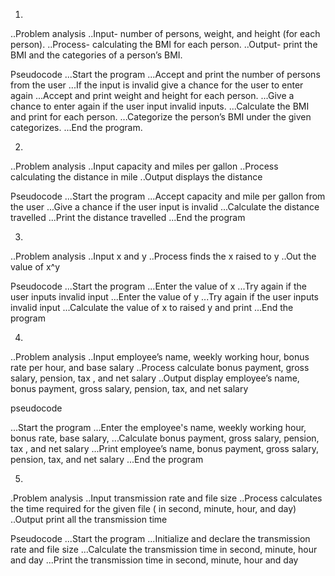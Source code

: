 1.
..Problem analysis 
..Input- number of persons, weight, and height (for each person).
..Process- calculating the BMI for each person.
..Output- print the BMI and the categories of a person’s BMI.

Pseudocode
...Start the program
...Accept and print the number of persons from the user
...If the input is invalid give a chance for the user to enter again
...Accept and print weight and height for each person.
...Give a chance to enter again if the user input invalid inputs.
...Calculate the BMI and print for each person.
...Categorize the person’s BMI under the given categorizes.
...End the program.


2.

..Problem analysis
..Input capacity and miles per gallon
..Process calculating the distance in mile
..Output displays the distance

Pseudocode
...Start the program
...Accept capacity and mile per gallon from the user
...Give a chance if the user input is invalid
...Calculate the distance travelled 
...Print the distance travelled
...End the program


3.
..Problem analysis 
..Input x and y
..Process finds the x raised to y
..Out the value of x^y

Pseudocode
...Start the program
...Enter the value of x
...Try again if the user inputs invalid input
...Enter the value of y
...Try again if the user inputs invalid input
...Calculate the value of x to raised y and print
...End the program


4.
..Problem analysis
..Input employee’s name, weekly working hour, bonus rate per hour, and base salary
..Process calculate bonus payment, gross salary, pension, tax ,  and net salary
..Output display employee’s name, bonus payment, gross salary, pension, tax, and net salary

  pseudocode
  
...Start the program
...Enter the employee's name, weekly working hour, bonus rate, base salary,
...Calculate bonus payment, gross salary, pension, tax ,  and net salary
...Print employee’s name, bonus payment, gross salary, pension, tax, and net salary
...End the program


5.
.Problem analysis
..Input transmission rate and file size
..Process calculates the time required for the given file ( in second, minute, hour, and day)
..Output print all the transmission time

Pseudocode
...Start the program
...Initialize and declare the transmission rate and file size
...Calculate the transmission time in second, minute, hour and day
...Print the transmission time in second, minute, hour and day 













